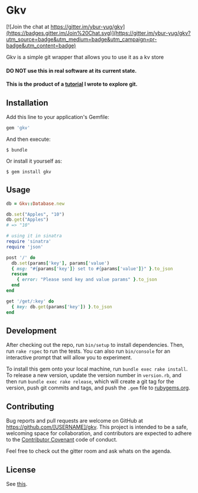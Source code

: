 # Gkv
[![Join the chat at https://gitter.im/ybur-yug/gkv](https://badges.gitter.im/Join%20Chat.svg)](https://gitter.im/ybur-yug/gkv?utm_source=badge&utm_medium=badge&utm_campaign=pr-badge&utm_content=badge)

Gkv is a simple git wrapper that allows you to use it as a kv store

#### DO NOT use this in real software at its current state.

#### This is the product of a [tutorial](https://github.com/ybur-yug/git_kv_store_tutorial) I wrote to explore git.

## Installation

Add this line to your application's Gemfile:

```ruby
gem 'gkv'
```

And then execute:

    $ bundle

Or install it yourself as:

    $ gem install gkv

## Usage

```ruby
db = Gkv::Database.new

db.set("Apples", "10")
db.get("Apples")
# => "10"

# using it in sinatra
require 'sinatra'
require 'json'

post '/' do
  db.set(params['key'], params['value')
  { msg: "#{params['key']} set to #{params['value']}" }.to_json
  rescue
    { error: "Please send key and value params" }.to_json
  end
end

get '/get/:key' do
  { key: db.get(params['key']) }.to_json
end
```
## Development

After checking out the repo, run `bin/setup` to install dependencies. Then, run `rake rspec` to run the tests. You can also run `bin/console` for an interactive prompt that will allow you to experiment.

To install this gem onto your local machine, run `bundle exec rake install`. To release a new version, update the version number in `version.rb`, and then run `bundle exec rake release`, which will create a git tag for the version, push git commits and tags, and push the `.gem` file to [rubygems.org](https://rubygems.org).

## Contributing

Bug reports and pull requests are welcome on GitHub at https://github.com/[USERNAME]/gkv. This project is intended to be a safe, welcoming space for collaboration, and contributors are expected to adhere to the [Contributor Covenant](contributor-covenant.org) code of conduct.

Feel free to check out the gitter room and ask whats on the agenda.


## License

See [this](http://www.wtfpl.net/about/).
